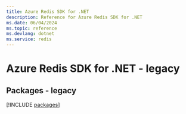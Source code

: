 ```yaml
---
title: Azure Redis SDK for .NET
description: Reference for Azure Redis SDK for .NET
ms.date: 06/04/2024
ms.topic: reference
ms.devlang: dotnet
ms.service: redis
---
```

# Azure Redis SDK for .NET - legacy
## Packages - legacy
[!INCLUDE [packages](redis-index.md)]